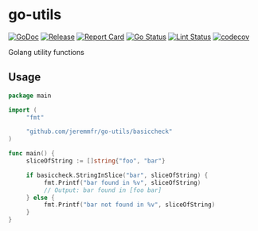 # go-utils

[![GoDoc](https://godoc.org/github.com/jeremmfr/go-utils?status.svg)](https://godoc.org/github.com/jeremmfr/go-utils)
[![Release](https://img.shields.io/github/v/release/jeremmfr/go-utils)](https://github.com/jeremmfr/go-utils)
[![Report Card](https://goreportcard.com/badge/github.com/jeremmfr/go-utils)](https://goreportcard.com/report/github.com/jeremmfr/go-utils)
[![Go Status](https://github.com/jeremmfr/go-utils/workflows/Go%20Tests/badge.svg)](https://github.com/jeremmfr/go-utils/actions)
[![Lint Status](https://github.com/jeremmfr/go-utils/workflows/GolangCI-Lint/badge.svg)](https://github.com/jeremmfr/go-utils/actions)
[![codecov](https://codecov.io/gh/jeremmfr/go-utils/branch/main/graph/badge.svg)](https://codecov.io/gh/jeremmfr/go-utils)

Golang utility functions

## Usage

```go
package main

import (
     "fmt"

     "github.com/jeremmfr/go-utils/basiccheck"
)

func main() {
     sliceOfString := []string{"foo", "bar"}

     if basiccheck.StringInSlice("bar", sliceOfString) {
          fmt.Printf("bar found in %v", sliceOfString)
          // Output: bar found in [foo bar]
     } else {
          fmt.Printf("bar not found in %v", sliceOfString)
     }
}
```

